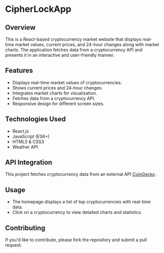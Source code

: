 # CipherLockApp

## Overview
This is a React-based cryptocurrency market website that displays real-time market values, current prices, and 24-hour changes along with market charts. The application fetches data from a cryptocurrency API and presents it in an interactive and user-friendly manner.

## Features
- Displays real-time market values of cryptocurrencies.
- Shows current prices and 24-hour changes.
- Integrates market charts for visualization.
- Fetches data from a cryptocurrency API.
- Responsive design for different screen sizes.

## Technologies Used
- React.js
- JavaScript (ES6+)
-  HTML5 & CSS3
-  Weather API  

## API Integration
This project fetches cryptocurrency data from an external API [CoinGecko](https://www.coingecko.com/en/api) .


## Usage
- The homepage displays a list of top cryptocurrencies with real-time data.
- Click on a cryptocurrency to view detailed charts and statistics.


## Contributing
If you'd like to contribute, please fork the repository and submit a pull request.


